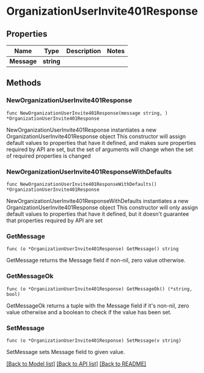 # OrganizationUserInvite401Response

## Properties

Name | Type | Description | Notes
------------ | ------------- | ------------- | -------------
**Message** | **string** |  | 

## Methods

### NewOrganizationUserInvite401Response

`func NewOrganizationUserInvite401Response(message string, ) *OrganizationUserInvite401Response`

NewOrganizationUserInvite401Response instantiates a new OrganizationUserInvite401Response object
This constructor will assign default values to properties that have it defined,
and makes sure properties required by API are set, but the set of arguments
will change when the set of required properties is changed

### NewOrganizationUserInvite401ResponseWithDefaults

`func NewOrganizationUserInvite401ResponseWithDefaults() *OrganizationUserInvite401Response`

NewOrganizationUserInvite401ResponseWithDefaults instantiates a new OrganizationUserInvite401Response object
This constructor will only assign default values to properties that have it defined,
but it doesn't guarantee that properties required by API are set

### GetMessage

`func (o *OrganizationUserInvite401Response) GetMessage() string`

GetMessage returns the Message field if non-nil, zero value otherwise.

### GetMessageOk

`func (o *OrganizationUserInvite401Response) GetMessageOk() (*string, bool)`

GetMessageOk returns a tuple with the Message field if it's non-nil, zero value otherwise
and a boolean to check if the value has been set.

### SetMessage

`func (o *OrganizationUserInvite401Response) SetMessage(v string)`

SetMessage sets Message field to given value.



[[Back to Model list]](../README.md#documentation-for-models) [[Back to API list]](../README.md#documentation-for-api-endpoints) [[Back to README]](../README.md)


